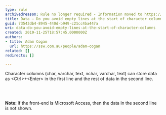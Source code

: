 ```yaml
---
type: rule
archivedreason: Rule no longer required - Information moved to https://rules.ssw.com.au/avoid-spaces-and-empty-lines-at-the-start-of-character-columns
title: Data – Do you avoid empty lines at the start of character columns?
guid: 73543db4-8945-440d-b949-c21cc4ba447a
uri: data-do-you-avoid-empty-lines-at-the-start-of-character-columns
created: 2019-11-25T18:57:45.0000000Z
authors:
- title: Adam Cogan
  url: https://ssw.com.au/people/adam-cogan
related: []
redirects: []

---
```



<p class="ssw15-rteElement-P">Character columns (char, varchar, text, nchar, varchar, text) can store data as &lt;Ctrl&gt;+&lt;Enter&gt; in the first line and the rest of data in the second line.​​<br></p>
<br><excerpt class='endintro'></excerpt><br>
<p class="ssw15-rteElement-P"><b>​Note&#58;&#160;</b>If the front-end is Microsoft Access, then the data in the second line is not shown.​<br></p>


